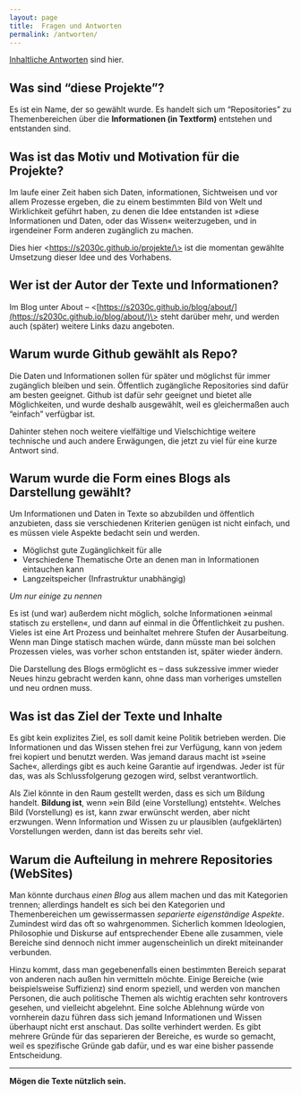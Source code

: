 ```yaml
---
layout: page
title:  Fragen und Antworten
permalink: /antworten/
---
```


[Inhaltliche Antworten](../antworten-inhaltlich/) sind hier. 

## Was sind “diese Projekte”?

Es ist ein Name, der so gewählt wurde. Es handelt sich um “Repositories” zu Themenbereichen über die **Informationen (in Textform)** entstehen und entstanden sind. 

## Was ist das Motiv und Motivation für die Projekte?

Im laufe einer Zeit haben sich Daten, informationen, Sichtweisen und vor allem Prozesse ergeben, die zu einem bestimmten Bild von Welt und Wirklichkeit geführt haben, zu denen die Idee entstanden ist »diese Informationen und Daten, oder das Wissen« weiterzugeben, und in irgendeiner Form anderen zugänglich zu machen. 

Dies hier \<https://s2030c.github.io/projekte/\> ist die momentan gewählte Umsetzung dieser Idee und des Vorhabens. 

## Wer ist der Autor der Texte und Informationen?

Im Blog unter About – \<[https://s2030c.github.io/blog/about/](https://s2030c.github.io/blog/about/)\> steht darüber mehr, und werden auch (später) weitere Links dazu angeboten. 

## Warum wurde Github gewählt als Repo? 

Die Daten und Informationen sollen für später und möglichst für immer zugänglich bleiben und sein. Öffentlich zugängliche Repositories sind dafür am besten geeignet. Github ist dafür sehr geeignet und bietet alle Möglichkeiten, und wurde deshalb ausgewählt, weil es gleichermaßen auch “einfach” verfügbar ist. 

Dahinter stehen noch weitere vielfältige und Vielschichtige weitere technische und auch andere Erwägungen, die jetzt zu viel für eine kurze Antwort sind. 

## Warum wurde die Form eines Blogs als Darstellung gewählt? 

Um Informationen und Daten in Texte so abzubilden und öffentlich anzubieten, dass sie verschiedenen Kriterien genügen ist nicht einfach, und es müssen viele Aspekte bedacht sein und werden. 

* Möglichst gute Zugänglichkeit für alle   
* Verschiedene Thematische Orte an denen man in Informationen eintauchen kann  
* Langzeitspeicher (Infrastruktur unabhängig)

*Um nur einige zu nennen*

Es ist (und war) außerdem nicht möglich, solche Informationen »einmal statisch zu erstellen«, und dann auf einmal in die Öffentlichkeit zu pushen. Vieles ist eine Art Prozess und beinhaltet mehrere Stufen der Ausarbeitung. Wenn man Dinge statisch machen würde, dann müsste man bei solchen Prozessen vieles, was vorher schon entstanden ist, später wieder ändern. 

Die Darstellung des Blogs ermöglicht es – dass sukzessive immer wieder Neues hinzu gebracht werden kann, ohne dass man vorheriges umstellen und neu ordnen muss. 

## Was ist das Ziel der Texte und Inhalte

Es gibt kein explizites Ziel, es soll damit keine Politik betrieben werden. Die Informationen und das Wissen stehen frei zur Verfügung, kann von jedem frei kopiert und benutzt werden. Was jemand daraus macht ist »seine Sache«, allerdings gibt es auch keine Garantie auf irgendwas. Jeder ist für das, was als Schlussfolgerung gezogen wird, selbst verantwortlich. 

Als Ziel könnte in den Raum gestellt werden, dass es sich um Bildung handelt. **Bildung ist**, wenn »ein Bild (eine Vorstellung) entsteht«. Welches Bild (Vorstellung) es ist, kann zwar erwünscht werden, aber nicht erzwungen. Wenn Information und Wissen zu ur plausiblen (aufgeklärten) Vorstellungen werden, dann ist das bereits sehr viel. 

## Warum die Aufteilung in mehrere Repositories (WebSites)

Man könnte durchaus *einen Blog* aus allem machen und das mit Kategorien trennen; allerdings handelt es sich bei den Kategorien und Themenbereichen um gewissermassen *separierte eigenständige Aspekte*. Zumindest wird das oft so wahrgenommen. Sicherlich kommen Ideologien, Philosophie und Diskurse auf entsprechender Ebene alle zusammen, viele Bereiche sind dennoch nicht immer augenscheinlich un direkt miteinander verbunden. 

Hinzu kommt, dass man gegebenenfalls einen bestimmten Bereich separat von anderen nach außen hin vermitteln möchte. Einige Bereiche (wie beispielsweise Suffizienz) sind enorm speziell, und werden von manchen Personen, die auch politische Themen als wichtig erachten sehr kontrovers gesehen, und vielleicht abgelehnt. Eine solche Ablehnung würde von vornherein dazu führen dass sich jemand Informationen und Wissen überhaupt nicht erst anschaut. Das sollte verhindert werden. Es gibt mehrere Gründe für das separieren der Bereiche, es wurde so gemacht, weil es spezifische Gründe gab dafür, und es war eine bisher passende Entscheidung. 




----

**Mögen die Texte nützlich sein.**

